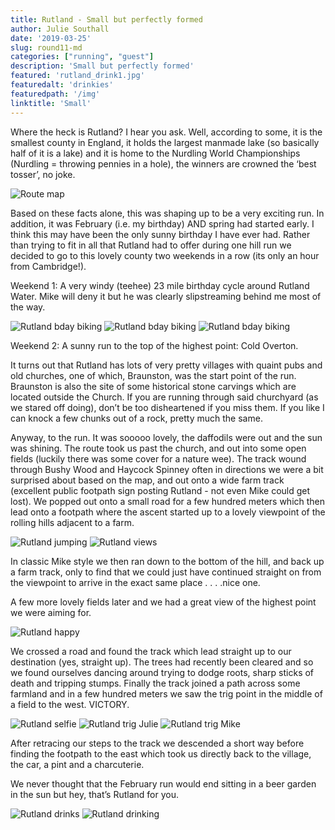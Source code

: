 ```yaml
---
title: Rutland - Small but perfectly formed
author: Julie Southall
date: '2019-03-25'
slug: round11-md
categories: ["running", "guest"]
description: 'Small but perfectly formed'
featured: 'rutland_drink1.jpg'
featuredalt: 'drinkies'
featuredpath: '/img'
linktitle: 'Small'
---
```


Where the heck is Rutland? I hear you ask.  Well, according to some, it is the smallest county in 
England, it holds the largest manmade lake (so basically half of it is a lake) and it is home to the 
Nurdling World Championships (Nurdling = throwing pennies in a hole), the winners are crowned the 
‘best tosser’, no joke.

![Route map][1]

Based on these facts alone, this was shaping up to be a very exciting run.  In addition, it was 
February (i.e. my birthday) AND spring had started early.  I think this may have been the only sunny 
birthday I have ever had. Rather than trying to fit in all that Rutland had to offer during one hill 
run we decided to go to this lovely county two weekends in a row (its only an hour from Cambridge!).

Weekend 1: A very windy (teehee) 23 mile birthday cycle around Rutland Water.  Mike will deny it but 
he was clearly slipstreaming behind me most of the way.

![Rutland bday biking][2]
![Rutland bday biking][3]
![Rutland bday biking][4]

Weekend 2: A sunny run to the top of the highest point: Cold Overton.

It turns out that Rutland has lots of very pretty villages with quaint pubs and old churches, one of 
which, Braunston, was the start point of the run.  Braunston is also the site of some historical 
stone carvings which are located outside the Church.  If you are running through said churchyard (as 
we stared off doing), don’t be too disheartened if you miss them.  If you like I can knock a few 
chunks out of a rock, pretty much the same.

Anyway, to the run.  It was sooooo lovely, the daffodils were out and the sun was shining.  The route 
took us past the church, and out into some open fields (luckily there was some cover for a nature 
wee).  The track wound through Bushy Wood and Haycock Spinney often in directions we were a bit 
surprised about based on the map, and out onto a wide farm track (excellent public footpath sign 
posting Rutland - not even Mike could get lost).  We popped out onto a small road for a few hundred 
meters which then lead onto a footpath where the ascent started up to a lovely viewpoint of the 
rolling hills adjacent to a farm. 

![Rutland jumping][5]
![Rutland views][6]

In classic Mike style we then ran down to the bottom of the hill, and back up a farm track, only to 
find that we could just have continued straight on from the viewpoint to arrive in the exact same 
place . . . .nice one.

A few more lovely fields later and we had a great view of the highest point we were aiming for.

![Rutland happy][7]

We crossed a road and found the track which lead straight up to our destination (yes, straight up). 
The trees had recently been cleared and so we found ourselves dancing around trying to dodge roots, 
sharp sticks of death and tripping stumps.  Finally the track joined a path across some farmland and 
in a few hundred meters we saw the trig point in the middle of a field to the west.  VICTORY.

![Rutland selfie][8]
![Rutland trig Julie][9]
![Rutland trig Mike][10]

After retracing our steps to the track we descended a short way before finding the footpath to the east which took us directly back to the village, the car, a pint and a charcuterie.  

We never thought that the February run would end sitting in a beer garden in the sun but hey, that’s Rutland for you.

![Rutland drinks][11]
![Rutland drinking][12]

[1]: /img/rutland_map.png
[2]: /img/rutland_bike1.jpg
[3]: /img/rutland_bike2.jpg
[4]: /img/rutland_bike3.jpg
[5]: /img/rutland_jump.jpg
[6]: /img/rutland_view.jpg
[7]: /img/rutland_notHappy.jpg
[8]: /img/summit_selfie.jpg
[9]: /img/rutland_trig1.jpg
[10]: /img/rutland_trig2.jpg
[11]: /img/rutland_drink3.jpg
[12]: /img/rutland_drink2.jpg

